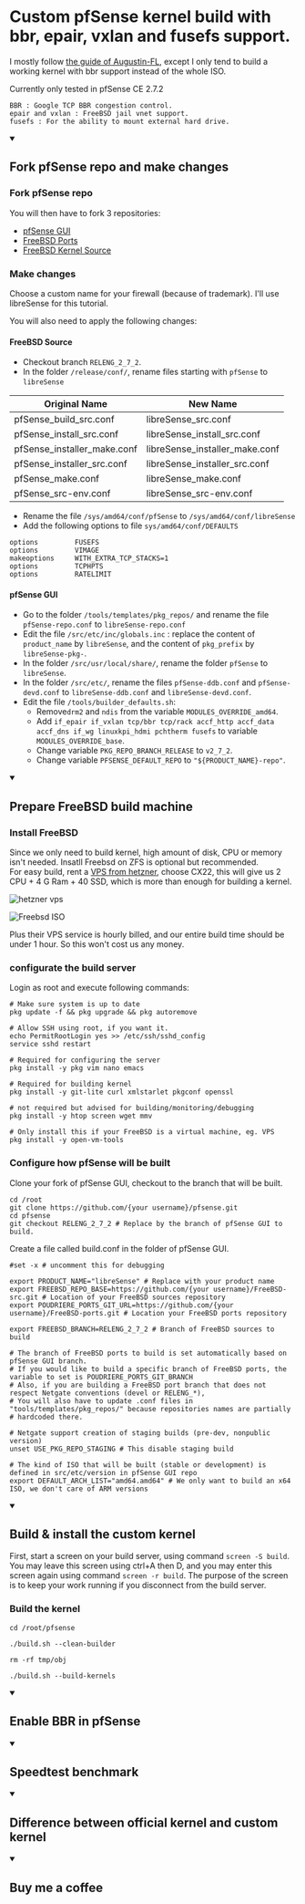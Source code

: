 # Custom pfSense kernel build with bbr, epair, vxlan and fusefs support.
I mostly follow [the guide of Augustin-FL](https://github.com/Augustin-FL/building-pfsense-iso-from-source), except I only tend to build a working kernel with bbr support instead of the whole ISO.

Currently only tested in pfSense CE 2.7.2

```
BBR : Google TCP BBR congestion control.
epair and vxlan : FreeBSD jail vnet support.
fusefs : For the ability to mount external hard drive.
```

<details open>
<summary>

## Fork pfSense repo and make changes

</summary>

### Fork pfSense repo
You will then have to fork 3 repositories: 
- [pfSense GUI](https://github.com/pfsense/pfsense) 
- [FreeBSD Ports](https://github.com/pfsense/freebsd-ports) 
- [FreeBSD Kernel Source](https://github.com/pfsense/freebsd-src) 

### Make changes
Choose a custom name for your firewall (because of trademark). I'll use libreSense for this tutorial. 

You will also need to apply the following changes: 

#### FreeBSD Source
- Checkout branch `RELENG_2_7_2`.
- In the folder `/release/conf/`, rename files starting with `pfSense` to `libreSense`

| Original Name    | New Name |
| -------- | ------- |
| pfSense_build_src.conf | libreSense_src.conf |
| pfSense_install_src.conf | libreSense_install_src.conf |
| pfSense_installer_make.conf | libreSense_installer_make.conf |
| pfSense_installer_src.conf | libreSense_installer_src.conf |
| pfSense_make.conf | libreSense_make.conf |
| pfSense_src-env.conf | libreSense_src-env.conf |

- Rename the file `/sys/amd64/conf/pfSense` to `/sys/amd64/conf/libreSense`
- Add the following options to file `sys/amd64/conf/DEFAULTS`
```
options         FUSEFS
options         VIMAGE
makeoptions     WITH_EXTRA_TCP_STACKS=1
options         TCPHPTS
options         RATELIMIT
```

#### pfSense GUI
- Go to the folder `/tools/templates/pkg_repos/` and rename the file `pfSense-repo.conf` to `libreSense-repo.conf`
- Edit the file `/src/etc/inc/globals.inc` : replace the content of `product_name` by `libreSense`, and the content of `pkg_prefix` by `libreSense-pkg-`.
- In the folder `/src/usr/local/share/`, rename the folder `pfSense` to `libreSense`.
- In the folder `/src/etc/`, rename the files `pfSense-ddb.conf` and `pfSense-devd.conf` to `libreSense-ddb.conf` and `libreSense-devd.conf`.
- Edit the file `/tools/builder_defaults.sh`:
  - Remove`drm2` and `ndis` from the variable `MODULES_OVERRIDE_amd64`.
  - Add `if_epair if_vxlan tcp/bbr tcp/rack accf_http accf_data accf_dns if_wg linuxkpi_hdmi pchtherm fusefs` to variable `MODULES_OVERRIDE_base`.
  - Change variable `PKG_REPO_BRANCH_RELEASE` to `v2_7_2`.
  - Change variable `PFSENSE_DEFAULT_REPO` to `"${PRODUCT_NAME}-repo"`.

</details>

<details open>
<summary>

## Prepare FreeBSD build machine

</summary>

### Install FreeBSD
Since we only need to build kernel, high amount of disk, CPU or memory isn't needed. Insatll Freebsd on ZFS is optional but recommended.  
For easy build, rent a [VPS from hetzner](https://hetzner.cloud/?ref=aY3GsPMrFDw9), choose CX22, this will give us 2 CPU + 4 G Ram + 40 SSD, which is more than enough for building a kernel.   

![hetzner vps](https://github.com/mikehu404/pfsense-bbr/blob/main/Image/VPS.png?raw=true)

![Freebsd ISO](https://github.com/mikehu404/pfsense-bbr/blob/main/Image/ISO.png?raw=true)

Plus their VPS service is hourly billed, and our entire build time should be under 1 hour. So this won't cost us any money.  

### configurate the build server
Login as root and execute following commands:

```
# Make sure system is up to date
pkg update -f && pkg upgrade && pkg autoremove

# Allow SSH using root, if you want it.
echo PermitRootLogin yes >> /etc/ssh/sshd_config
service sshd restart

# Required for configuring the server
pkg install -y pkg vim nano emacs

# Required for building kernel
pkg install -y git-lite curl xmlstarlet pkgconf openssl

# not required but advised for building/monitoring/debugging
pkg install -y htop screen wget mmv 

# Only install this if your FreeBSD is a virtual machine, eg. VPS
pkg install -y open-vm-tools
```

### Configure how pfSense will be built
Clone your fork of pfSense GUI, checkout to the branch that will be built.

```
cd /root
git clone https://github.com/{your username}/pfsense.git
cd pfsense
git checkout RELENG_2_7_2 # Replace by the branch of pfSense GUI to build.
```

Create a file called build.conf in the folder of pfSense GUI.

```
#set -x # uncomment this for debugging

export PRODUCT_NAME="libreSense" # Replace with your product name
export FREEBSD_REPO_BASE=https://github.com/{your username}/FreeBSD-src.git # Location of your FreeBSD sources repository
export POUDRIERE_PORTS_GIT_URL=https://github.com/{your username}/FreeBSD-ports.git # Location your FreeBSD ports repository

export FREEBSD_BRANCH=RELENG_2_7_2 # Branch of FreeBSD sources to build

# The branch of FreeBSD ports to build is set automatically based on pfSense GUI branch.
# If you would like to build a specific branch of FreeBSD ports, the variable to set is POUDRIERE_PORTS_GIT_BRANCH
# Also, if you are building a FreeBSD port branch that does not respect Netgate conventions (devel or RELENG_*),
# You will also have to update .conf files in "tools/templates/pkg_repos/" because repositories names are partially
# hardcoded there.

# Netgate support creation of staging builds (pre-dev, nonpublic version)
unset USE_PKG_REPO_STAGING # This disable staging build

# The kind of ISO that will be built (stable or development) is defined in src/etc/version in pfSense GUI repo
export DEFAULT_ARCH_LIST="amd64.amd64" # We only want to build an x64 ISO, we don't care of ARM versions
```

</details>

<details open>
<summary>

## Build & install the custom kernel

</summary>

First, start a screen on your build server, using command `screen -S build`. You may leave this screen using ctrl+A then D, and you may enter this screen again using command `screen -r build`. The purpose of the screen is to keep your work running if you disconnect from the build server.

### Build the kernel
```
cd /root/pfsense

./build.sh --clean-builder

rm -rf tmp/obj

./build.sh --build-kernels
```

</details>

<details open>
<summary>

## Enable BBR in pfSense

</summary>
</details>

<details open>
<summary>

## Speedtest benchmark

</summary>
</details>

<details open>
<summary>

## Difference between official kernel and custom kernel

</summary>
</details>

<details open>
<summary>

## Buy me a coffee

</summary>
</details>

